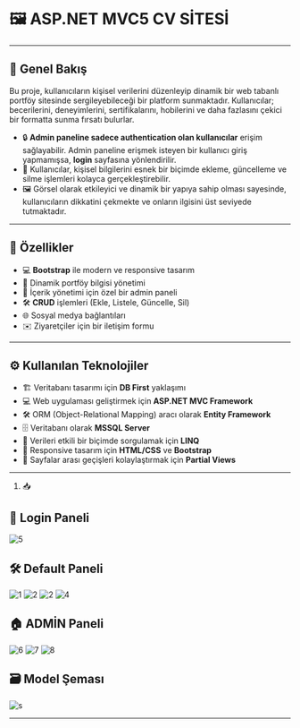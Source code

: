# 🖼️ **ASP.NET MVC5 CV SİTESİ**

---

## 🌟 **Genel Bakış**

Bu proje, kullanıcıların kişisel verilerini düzenleyip dinamik bir web tabanlı portföy sitesinde sergileyebileceği bir platform sunmaktadır. Kullanıcılar; becerilerini, deneyimlerini, sertifikalarını, hobilerini ve daha fazlasını çekici bir formatta sunma fırsatı bulurlar.

- 🔒 **Admin paneline sadece authentication olan kullanıcılar** erişim sağlayabilir. Admin paneline erişmek isteyen bir kullanıcı giriş yapmamışsa, **login** sayfasına yönlendirilir.
- 👤 Kullanıcılar, kişisel bilgilerini esnek bir biçimde ekleme, güncelleme ve silme işlemleri kolayca gerçekleştirebilir.
- 🖼️ Görsel olarak etkileyici ve dinamik bir yapıya sahip olması sayesinde, kullanıcıların dikkatini çekmekte ve onların ilgisini üst seviyede tutmaktadır.

---

## 🚀 **Özellikler**

- 💻 **Bootstrap** ile modern ve responsive tasarım
- 📝 Dinamik portföy bilgisi yönetimi
- 🔧 İçerik yönetimi için özel bir admin paneli
- 🛠️ **CRUD** işlemleri (Ekle, Listele, Güncelle, Sil)
- 🌐 Sosyal medya bağlantıları
- ✉️ Ziyaretçiler için bir iletişim formu

---

## ⚙️ **Kullanılan Teknolojiler**

- 🏗️ Veritabanı tasarımı için **DB First** yaklaşımı
- 💻 Web uygulaması geliştirmek için **ASP.NET MVC Framework**
- 🛠️ ORM (Object-Relational Mapping) aracı olarak **Entity Framework**
- 🗄️ Veritabanı olarak **MSSQL Server**
- 🔎 Verileri etkili bir biçimde sorgulamak için **LINQ**
- 🎨 Responsive tasarım için **HTML/CSS** ve **Bootstrap**
- 📄 Sayfalar arası geçişleri kolaylaştırmak için **Partial Views**

---

1. 📥 

## 🔑 **Login Paneli**
![5](https://github.com/user-attachments/assets/64429573-0237-4634-9035-bb05df936d36)


## 🛠️ **Default Paneli**
![1](https://github.com/user-attachments/assets/c9ccef0a-bb55-4760-9aac-6c4ef200a183)
![2](https://github.com/user-attachments/assets/b950f7df-081f-420e-9215-3f4e7bfd79ef)
![2](https://github.com/user-attachments/assets/642efa76-4338-49f1-b9fb-6d3f1c41de68)
![4](https://github.com/user-attachments/assets/6cae1ff5-868b-4667-8297-6f9ea5362b41)

## 🏠 **ADMİN Paneli**
![6](https://github.com/user-attachments/assets/63772266-9f5f-45c5-8f72-7542f6a5164f)
![7](https://github.com/user-attachments/assets/2f9b01d1-d8b5-4a89-b57c-e3620c92784d)
![8](https://github.com/user-attachments/assets/d75505d9-06e5-42d4-a7a5-5eee2ab8eecf)


## 🗃️ **Model Şeması**
![s](https://github.com/user-attachments/assets/66c73bae-fcdc-4807-abe4-2b31a08a3a2a)


---

